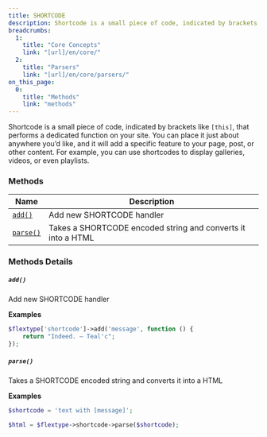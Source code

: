```yaml
---
title: SHORTCODE
description: Shortcode is a small piece of code, indicated by brackets like `[this]`, that performs a dedicated function on your site.
breadcrumbs:
  1:
    title: "Core Concepts"
    link: "[url]/en/core/"
  2:
    title: "Parsers"
    link: "[url]/en/core/parsers/"
on_this_page:
  0:
    title: "Methods"
    link: "methods"
---
```


Shortcode is a small piece of code, indicated by brackets like `[this]`, that performs a dedicated function on your site. You can place it just about anywhere you’d like, and it will add a specific feature to your page, post, or other content. For example, you can use shortcodes to display galleries, videos, or even playlists.

### <a name="methods"></a> Methods

<div class="table">
    <table>
        <thead>
            <tr>
                <th>Name</th>
                <th>Description</th>
            </tr>
        </thead>
        <tbody>
            <tr>
                <td><a href="#add"><code>add()</code></a></td>
                <td>Add new SHORTCODE handler</td>
            </tr>
            <tr>
                <td><a href="#parse"><code>parse()</code></a></td>
                <td>Takes a SHORTCODE encoded string and converts it into a HTML</td>
            </tr>
        </tbody>
    </table>
</div>

### Methods Details

##### <a name="add"></a> `add()`

Add new SHORTCODE handler

**Examples**

```php
$flextype['shortcode']->add('message', function () {
    return "Indeed. – Teal'c";
});
```

##### <a name="parse"></a> `parse()`

Takes a SHORTCODE encoded string and converts it into a HTML

**Examples**

```php
$shortcode = 'text with [message]';

$html = $flextype->shortcode->parse($shortcode);
```
